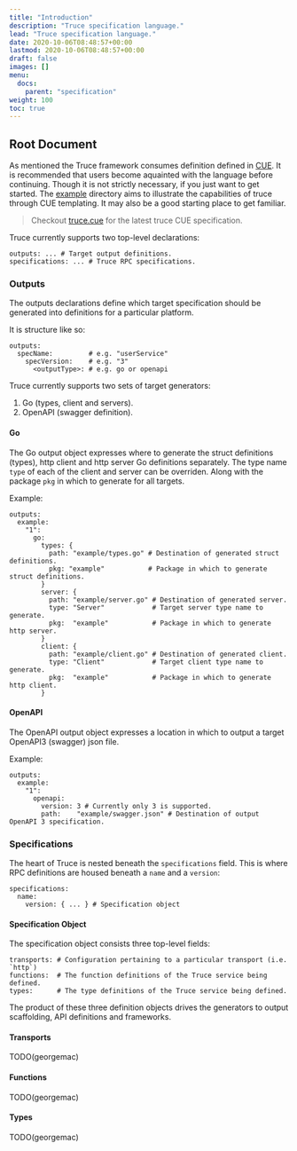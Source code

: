 ```yaml
---
title: "Introduction"
description: "Truce specification language."
lead: "Truce specification language."
date: 2020-10-06T08:48:57+00:00
lastmod: 2020-10-06T08:48:57+00:00
draft: false
images: []
menu:
  docs:
    parent: "specification"
weight: 100
toc: true
---
```


## Root Document

As mentioned the Truce framework consumes definition defined in [CUE](https://cuelang.org/).
It is recommended that users become aquainted with the language before continuing.
Though it is not strictly necessary, if you just want to get started.
The [example](https://github.com/georgemac/truce/tree/master/example) directory aims to illustrate the capabilities of truce through CUE templating.
It may also be a good starting place to get familiar.

> Checkout [truce.cue](https://github.com/georgemac/truce/blob/master/truce.cue) for the latest truce CUE specification.

Truce currently supports two top-level declarations:

```cue
outputs: ... # Target output definitions.
specifications: ... # Truce RPC specifications.
```

### Outputs

The outputs declarations define which target specification should be generated into definitions for a particular platform.

It is structure like so:

```cue
outputs:
  specName:         # e.g. "userService"
    specVersion:    # e.g. "3"
      <outputType>: # e.g. go or openapi
```

Truce currently supports two sets of target generators:

1. Go (types, client and servers).
2. OpenAPI (swagger definition).

#### Go

The Go output object expresses where to generate the struct definitions (types), http client and http server Go definitions separately.
The type name `type` of each of the client and server can be overriden. Along with the package `pkg` in which to generate for all targets.

Example:

```cue
outputs:
  example:
    "1":
      go:
        types: {
          path: "example/types.go" # Destination of generated struct definitions.
          pkg: "example"           # Package in which to generate struct definitions.
        }
        server: {
          path: "example/server.go" # Destination of generated server.
          type: "Server"            # Target server type name to generate.
          pkg:  "example"           # Package in which to generate http server.
        }
        client: {
          path: "example/client.go" # Destination of generated client.
          type: "Client"            # Target client type name to generate.
          pkg:  "example"           # Package in which to generate http client.
        }
```

#### OpenAPI

The OpenAPI output object expresses a location in which to output a target OpenAPI3 (swagger) json file.

Example:

```cue
outputs:
  example:
    "1":
      openapi:
        version: 3 # Currently only 3 is supported.
        path:    "example/swagger.json" # Destination of output OpenAPI 3 specification.
```


### Specifications

The heart of Truce is nested beneath the `specifications` field. This is where RPC definitions are housed beneath a `name` and a `version`:

```cue
specifications:
  name:
    version: { ... } # Specification object
```

#### Specification Object

The specification object consists three top-level fields:

```cue
transports: # Configuration pertaining to a particular transport (i.e. `http`)
functions:  # The function definitions of the Truce service being defined.
types:      # The type definitions of the Truce service being defined.
```

The product of these three definition objects drives the generators to output scaffolding, API definitions and frameworks.

#### Transports

TODO(georgemac)

#### Functions

TODO(georgemac)

#### Types

TODO(georgemac)
